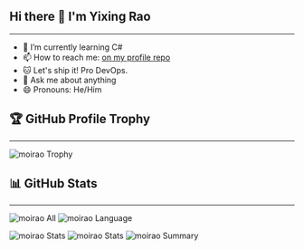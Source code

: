 
## Hi there 👋 I'm Yixing Rao
---

- 🌱 I’m currently learning C#
- 📫 How to reach me: [on my profile repo](https://github.com/moirao/moirao/issues)
- 🐱 Let's ship it! Pro DevOps.
- 💬 Ask me about anything
- 😄 Pronouns: He/Him

## 🏆 GitHub Profile Trophy
---

![moirao Trophy](https://github-profile-trophy.vercel.app/?username=moirao&column=8&theme=nord)

## 📊 GitHub Stats
---

![moirao All](https://github-readme-stats.vercel.app/api/?username=moirao&layout=compact&theme=calm&hide_border=true)
![moirao Language](https://github-readme-stats.vercel.app/api/top-langs/?username=moirao&langs_count=8&layout=compact&theme=calm&hide_border=true)

![moirao Stats](https://github-profile-summary-cards.vercel.app/api/cards/repos-per-language?username=moirao&theme=vue)
![moirao Stats](https://github-profile-summary-cards.vercel.app/api/cards/most-commit-language?username=moirao&theme=vue)
![moirao Summary](https://github-profile-summary-cards.vercel.app/api/cards/profile-details?username=moirao&theme=vue)
